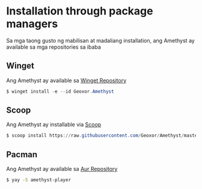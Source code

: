# Installation through package managers

Sa mga taong gusto ng mabilisan at madaliang installation, ang Amethyst ay available sa mga repositories sa ibaba

## Winget
Ang Amethyst ay available sa [Winget Repository](https://github.com/microsoft/winget-pkgs/tree/master/manifests/g/Geoxor/Amethyst)
```powershell
$ winget install -e --id Geoxor.Amethyst
```

## Scoop
Ang Amethyst ay installable via [Scoop](https://scoop.sh/)
```powershell
$ scoop install https://raw.githubusercontent.com/Geoxor/Amethyst/master/manifests/scoop/amethyst.json
```

## Pacman
Ang Amethyst ay available sa [Aur Repository](https://aur.archlinux.org/packages/amethyst-player)
```sh
$ yay -S amethyst-player
```

